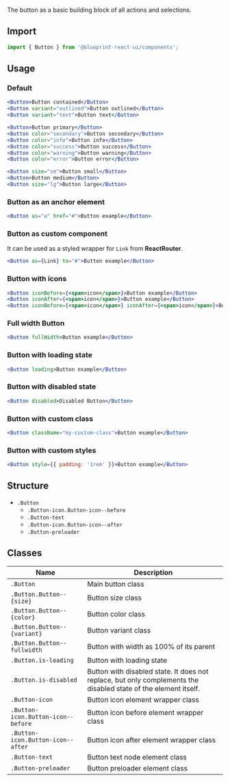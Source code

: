 The button as a basic building block of all actions and selections.

## Import
```jsx static
import { Button } from '@blueprint-react-ui/components';
```

## Usage
### Default
```jsx
<Button>Button contained</Button>
<Button variant="outlined">Button outlined</Button>
<Button variant="text">Button text</Button>
```
```jsx
<Button>Button primary</Button>
<Button color="secondary">Button secondary</Button>
<Button color="info">Button info</Button>
<Button color="success">Button success</Button>
<Button color="warning">Button warning</Button>
<Button color="error">Button error</Button>
```
```jsx
<Button size="sm">Button small</Button>
<Button>Button medium</Button>
<Button size="lg">Button large</Button>
```

### Button as an anchor element
```jsx
<Button as="a" href="#">Button example</Button>
```

### Button as custom component
It can be used as a styled wrapper for `Link` from **ReactRouter**.
```jsx static
<Button as={Link} to="#">Button example</Button>
```

### Button with icons
```jsx spaced
<Button iconBefore={<span>icon</span>}>Button example</Button>
<Button iconAfter={<span>icon</span>}>Button example</Button>
<Button iconBefore={<span>icon</span>} iconAfter={<span>icon</span>}>Button example</Button>
```

### Full width Button
```jsx
<Button fullWidth>Button example</Button>
```

### Button with loading state
```jsx
<Button loading>Button example</Button>
```

### Button with disabled state
```jsx
<Button disabled>Disabled Button</Button>
```

### Button with custom class
```jsx
<Button className="my-custom-class">Button example</Button>
```

### Button with custom styles
```jsx
<Button style={{ padding: '1rem' }}>Button example</Button>
```

## Structure

- `.Button`
  - `.Button-icon.Button-icon--before`
  - `.Button-text`
  - `.Button-icon.Button-icon--after`
  - `.Button-preloader`
  

## Classes

| Name                                  | Description                                 |
| ------------------------------------- | ------------------------------------------- |
| `.Button`                             | Main button class         |
| `.Button.Button--{size}`              | Button size class         |
| `.Button.Button--{color}`             | Button color class         |
| `.Button.Button--{variant}`           | Button variant class         |
| `.Button.Button--fullwidth`           | Button with width as 100% of its parent         |
| `.Button.is-loading`                  | Button with loading state         |
| `.Button.is-disabled`                 | Button with disabled state. It does not replace, but only complements the disabled state of the element itself.         |
| `.Button-icon`                        | Button icon element wrapper class         |
| `.Button-icon.Button-icon--before`    | Button icon before element wrapper class         |
| `.Button-icon.Button-icon--after`     | Button icon after element wrapper class         |
| `.Button-text`                        | Button text node element class         |
| `.Button-preloader`                   | Button preloader element class         |

